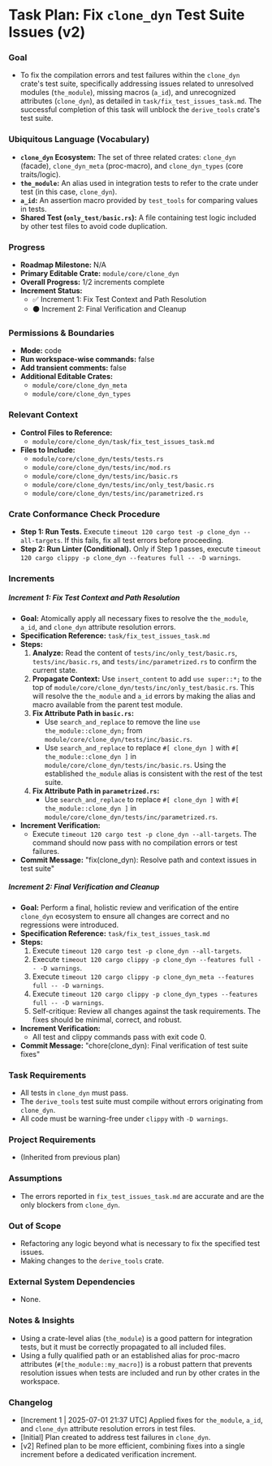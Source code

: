# Task Plan: Fix `clone_dyn` Test Suite Issues (v2)

### Goal
*   To fix the compilation errors and test failures within the `clone_dyn` crate's test suite, specifically addressing issues related to unresolved modules (`the_module`), missing macros (`a_id`), and unrecognized attributes (`clone_dyn`), as detailed in `task/fix_test_issues_task.md`. The successful completion of this task will unblock the `derive_tools` crate's test suite.

### Ubiquitous Language (Vocabulary)
*   **`clone_dyn` Ecosystem:** The set of three related crates: `clone_dyn` (facade), `clone_dyn_meta` (proc-macro), and `clone_dyn_types` (core traits/logic).
*   **`the_module`:** An alias used in integration tests to refer to the crate under test (in this case, `clone_dyn`).
*   **`a_id`:** An assertion macro provided by `test_tools` for comparing values in tests.
*   **Shared Test (`only_test/basic.rs`):** A file containing test logic included by other test files to avoid code duplication.

### Progress
*   **Roadmap Milestone:** N/A
*   **Primary Editable Crate:** `module/core/clone_dyn`
*   **Overall Progress:** 1/2 increments complete
*   **Increment Status:**
    *   ✅ Increment 1: Fix Test Context and Path Resolution
    *   ⚫ Increment 2: Final Verification and Cleanup

### Permissions & Boundaries
*   **Mode:** code
*   **Run workspace-wise commands:** false
*   **Add transient comments:** false
*   **Additional Editable Crates:**
    *   `module/core/clone_dyn_meta`
    *   `module/core/clone_dyn_types`

### Relevant Context
*   **Control Files to Reference:**
    *   `module/core/clone_dyn/task/fix_test_issues_task.md`
*   **Files to Include:**
    *   `module/core/clone_dyn/tests/tests.rs`
    *   `module/core/clone_dyn/tests/inc/mod.rs`
    *   `module/core/clone_dyn/tests/inc/basic.rs`
    *   `module/core/clone_dyn/tests/inc/only_test/basic.rs`
    *   `module/core/clone_dyn/tests/inc/parametrized.rs`

### Crate Conformance Check Procedure
*   **Step 1: Run Tests.** Execute `timeout 120 cargo test -p clone_dyn --all-targets`. If this fails, fix all test errors before proceeding.
*   **Step 2: Run Linter (Conditional).** Only if Step 1 passes, execute `timeout 120 cargo clippy -p clone_dyn --features full -- -D warnings`.

### Increments

##### Increment 1: Fix Test Context and Path Resolution
*   **Goal:** Atomically apply all necessary fixes to resolve the `the_module`, `a_id`, and `clone_dyn` attribute resolution errors.
*   **Specification Reference:** `task/fix_test_issues_task.md`
*   **Steps:**
    1.  **Analyze:** Read the content of `tests/inc/only_test/basic.rs`, `tests/inc/basic.rs`, and `tests/inc/parametrized.rs` to confirm the current state.
    2.  **Propagate Context:** Use `insert_content` to add `use super::*;` to the top of `module/core/clone_dyn/tests/inc/only_test/basic.rs`. This will resolve the `the_module` and `a_id` errors by making the alias and macro available from the parent test module.
    3.  **Fix Attribute Path in `basic.rs`:**
        *   Use `search_and_replace` to remove the line `use the_module::clone_dyn;` from `module/core/clone_dyn/tests/inc/basic.rs`.
        *   Use `search_and_replace` to replace `#[ clone_dyn ]` with `#[ the_module::clone_dyn ]` in `module/core/clone_dyn/tests/inc/basic.rs`. Using the established `the_module` alias is consistent with the rest of the test suite.
    4.  **Fix Attribute Path in `parametrized.rs`:**
        *   Use `search_and_replace` to replace `#[ clone_dyn ]` with `#[ the_module::clone_dyn ]` in `module/core/clone_dyn/tests/inc/parametrized.rs`.
*   **Increment Verification:**
    *   Execute `timeout 120 cargo test -p clone_dyn --all-targets`. The command should now pass with no compilation errors or test failures.
*   **Commit Message:** "fix(clone_dyn): Resolve path and context issues in test suite"

##### Increment 2: Final Verification and Cleanup
*   **Goal:** Perform a final, holistic review and verification of the entire `clone_dyn` ecosystem to ensure all changes are correct and no regressions were introduced.
*   **Specification Reference:** `task/fix_test_issues_task.md`
*   **Steps:**
    1.  Execute `timeout 120 cargo test -p clone_dyn --all-targets`.
    2.  Execute `timeout 120 cargo clippy -p clone_dyn --features full -- -D warnings`.
    3.  Execute `timeout 120 cargo clippy -p clone_dyn_meta --features full -- -D warnings`.
    4.  Execute `timeout 120 cargo clippy -p clone_dyn_types --features full -- -D warnings`.
    5.  Self-critique: Review all changes against the task requirements. The fixes should be minimal, correct, and robust.
*   **Increment Verification:**
    *   All test and clippy commands pass with exit code 0.
*   **Commit Message:** "chore(clone_dyn): Final verification of test suite fixes"

### Task Requirements
*   All tests in `clone_dyn` must pass.
*   The `derive_tools` test suite must compile without errors originating from `clone_dyn`.
*   All code must be warning-free under `clippy` with `-D warnings`.

### Project Requirements
*   (Inherited from previous plan)

### Assumptions
*   The errors reported in `fix_test_issues_task.md` are accurate and are the only blockers from `clone_dyn`.

### Out of Scope
*   Refactoring any logic beyond what is necessary to fix the specified test issues.
*   Making changes to the `derive_tools` crate.

### External System Dependencies
*   None.

### Notes & Insights
*   Using a crate-level alias (`the_module`) is a good pattern for integration tests, but it must be correctly propagated to all included files.
*   Using a fully qualified path or an established alias for proc-macro attributes (`#[the_module::my_macro]`) is a robust pattern that prevents resolution issues when tests are included and run by other crates in the workspace.

### Changelog
*   [Increment 1 | 2025-07-01 21:37 UTC] Applied fixes for `the_module`, `a_id`, and `clone_dyn` attribute resolution errors in test files.
*   [Initial] Plan created to address test failures in `clone_dyn`.
*   [v2] Refined plan to be more efficient, combining fixes into a single increment before a dedicated verification increment.
